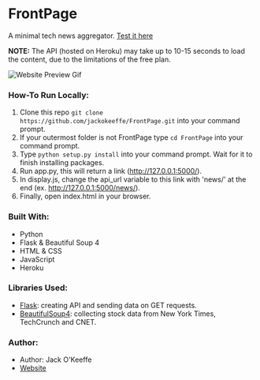 # FrontPage

A minimal tech news aggregator. [Test it here](https://jackokeeffe.me/FrontPage/)

**NOTE:** The API (hosted on Heroku) may take up to 10-15 seconds to load the content, due to the limitations of the free plan.

![Website Preview Gif](https://cdn.glitch.com/366c5838-3763-4787-9bd2-8eefd6b529ab%2Fpreview.gif?v=1623615357210)

### How-To Run Locally:
1. Clone this repo `git clone https://github.com/jackokeeffe/FrontPage.git` into your command prompt.
2. If your outermost folder is not FrontPage type `cd FrontPage` into your command prompt.
3. Type `python setup.py install` into your command prompt. Wait for it to finish installing packages.
4. Run app.py, this will return a link (http://127.0.0.1:5000/).
5. In display.js, change the api_url variable to this link with 'news/' at the end (ex. http://127.0.0.1:5000/news/).
6. Finally, open index.html in your browser.

### Built With:
- Python
- Flask & Beautiful Soup 4
- HTML & CSS
- JavaScript
- Heroku

### Libraries Used:
- [Flask](https://flask.palletsprojects.com/en/2.0.x/): creating API and sending data on GET requests.
- [BeautifulSoup4](https://pypi.org/project/beautifulsoup4/): collecting stock data from New York Times, TechCrunch and CNET.

### Author:
- Author: Jack O'Keeffe
- [Website](https://jackokeeffe.me)
